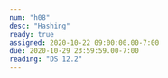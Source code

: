 ```yaml
---
num: "h08"
desc: "Hashing"
ready: true
assigned: 2020-10-22 09:00:00.00-7:00
due: 2020-10-29 23:59:59.00-7:00
reading: "DS 12.2"
---
```


